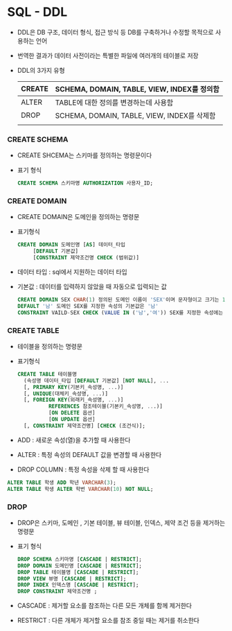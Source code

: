 # SQL - DDL

- DDL은 DB 구조, 데이터 형식, 접근 방식 등 DB를 구축하거나 수정할 목적으로 사용하는 언어

- 번역한 결과가 데이터 사전이라는 특별한 파일에 여러개의 테이블로 저장

- DDL의 3가지 유형

  | CREATE | SCHEMA, DOMAIN, TABLE, VIEW, INDEX를 정의함 |
  | ------ | ------------------------------------------- |
  | ALTER  | TABLE에 대한 정의를 변경하는데 사용함       |
  | DROP   | SCHEMA, DOMAIN, TABLE, VIEW, INDEX를 삭제함 |
  |        |                                             |

  

### CREATE SCHEMA

- CREATE SHCEMA는 스키마를 정의하는 명령문이다

- 표기 형식

  ```sql
  CREATE SCHEMA 스키마명 AUTHORIZATION 사용자_ID;
  ```



### CREATE DOMAIN

- CREATE DOMAIN은 도메인을 정의하는 명령문

- 표기형식

  ```sql
  CREATE DOMAIN 도메인명 [AS] 데이터_타입
  	   [DEFAULT 기본값]
  	   [CONSTRAINT 제약조건명 CHECK (범위값)]
  ```

- 데이터 타입 : sql에서 지원하는 데이터 타입

- 기본값 : 데이터를 입력하지 않았을 때 자동으로 입력되는 값

  ```sql
  CREATE DOMAIN SEX CHAR(1) 정의된 도메인 이름이 'SEX'이며 문자형이고 크기는 1자이다
  DEFAULT '남' 도메인 SEX를 지정한 속성의 기본값은 '남'
  CONSTRAINT VAILD-SEX CHECK (VALUE IN ('남','여')) SEX를 지정한 속성에는 '남','여' 중 하나의 값만을 지정할 수 있다
  ```



### CREATE TABLE

- 테이블을 정의하는 명령문

- 표기형식

  ```SQL
  CREATE TABLE 테이블명
  	(속성명 데이터_타입 [DEFAULT 기본값] [NOT NULL], ...
  	[, PRIMARY KEY(기본키_속성명, ...)]
  	[, UNIQUE(대체키_속성명, ...)]
  	[, FOREIGN KEY(외래키_속성명, ...)]
  			REFERENCES 참조테이블(기본키_속성명, ...)]
  			[ON DELETE 옵션]
  			[ON UPDATE 옵션]
  	[, CONSTRAINT 제약조건명] [CHECK (조건식)];
  ```

- ADD : 새로운 속성(열)을 추가할 때 사용한다
- ALTER :  특정 속성의 DEFAULT 값을 변경할 때 사용한다
- DROP COLUMN : 특정 속성을 삭제 할 때 사용한다

```sql
ALTER TABLE 학생 ADD 학년 VARCHAR(3);
ALTER TABLE 학생 ALTER 학번 VARCHAR(10) NOT NULL;
```



### DROP

- DROP은 스키마, 도메인 , 기본 테이블, 뷰 테이블, 인덱스, 제약 조건 등을 제거하는 명령문

- 표기 형식

  ```sql
  DROP SCHEMA 스키마명 [CASCADE | RESTRICT];
  DROP DOMAIN 도메인명 [CASCADE | RESTRICT];
  DROP TABLE 테이블명 [CASCADE | RESTRICT];
  DROP VIEW 뷰명 [CASCADE | RESTRICT];
  DROP INDEX 인덱스명 [CASCADE | RESTRICT];
  DROP CONSTRAINT 제약조건명 ;
  ```

- CASCADE : 제거할 요소를 참조하는 다른 모든 개체를 함께 제거한다
- RESTRICT : 다른 개체가 제거할 요소를 참조 중일 때는 제거를 취소한다

